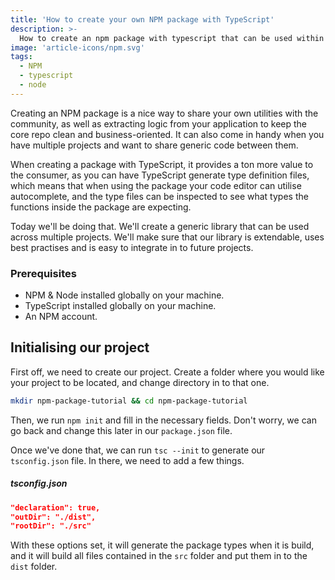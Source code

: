 ```yaml
---
title: 'How to create your own NPM package with TypeScript'
description: >-
  How to create an npm package with typescript that can be used within our projects.
image: 'article-icons/npm.svg'
tags:
  - NPM
  - typescript
  - node
---
```


Creating an NPM package is a nice way to share your own utilities with the community, as well as extracting logic from your application to keep the core repo clean and business-oriented. It can also come in handy when you have multiple projects and want to share generic code between them.

When creating a package with TypeScript, it provides a ton more value to the consumer, as you can have TypeScript generate type definition files, which means that when using the package your code editor can utilise autocomplete, and the type files can be inspected to see what types the functions inside the package are expecting.

Today we'll be doing that. We'll create a generic library that can be used across multiple projects. We'll make sure that our library is extendable, uses best practises and is easy to integrate in to future projects.

### Prerequisites

- NPM & Node installed globally on your machine.
- TypeScript installed globally on your machine.
- An NPM account.

## Initialising our project

First off, we need to create our project. Create a folder where you would like your project to be located, and change directory in to that one.

```bash
mkdir npm-package-tutorial && cd npm-package-tutorial
```

Then, we run `npm init` and fill in the necessary fields. Don't worry, we can go back and change this later in our `package.json` file.

Once we've done that, we can run `tsc --init` to generate our `tsconfig.json` file. In there, we need to add a few things.

##### tsconfig.json

```json
"declaration": true,
"outDir": "./dist",
"rootDir": "./src"
```

With these options set, it will generate the package types when it is build, and it will build all files contained in the `src` folder and put them in to the `dist` folder.

